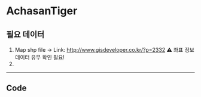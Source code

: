 # AchasanTiger

## 필요 데이터
1. Map shp file → Link: http://www.gisdeveloper.co.kr/?p=2332  ⚠️ 좌표 정보 데이터 유무 확인 필요!
2. 


***
## Code

